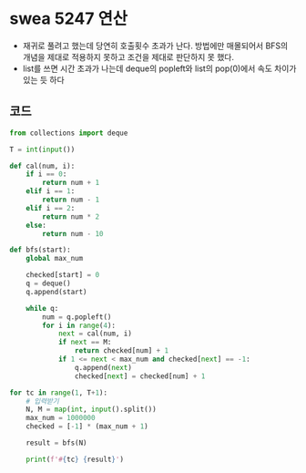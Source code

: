 # swea 5247 연산

- 재귀로 풀려고 했는데 당연히 호출횟수 초과가 난다. 방법에만 매몰되어서 BFS의 개념을 제대로 적용하지 못하고 조건을 제대로 판단하지 못 했다. 
- list를 쓰면 시간 초과가 나는데 deque의 popleft와 list의 pop(0)에서 속도 차이가 있는 듯 하다



## 코드

```python
from collections import deque

T = int(input())

def cal(num, i):
    if i == 0:
        return num + 1
    elif i == 1:
        return num - 1
    elif i == 2:
        return num * 2
    else:
        return num - 10

def bfs(start):
    global max_num

    checked[start] = 0
    q = deque()
    q.append(start)

    while q:
        num = q.popleft()
        for i in range(4):
            next = cal(num, i)
            if next == M:
                return checked[num] + 1
            if 1 <= next < max_num and checked[next] == -1:
                q.append(next)
                checked[next] = checked[num] + 1

for tc in range(1, T+1):
    # 입력받기
    N, M = map(int, input().split())
    max_num = 1000000
    checked = [-1] * (max_num + 1)

    result = bfs(N)

    print(f'#{tc} {result}')
```

